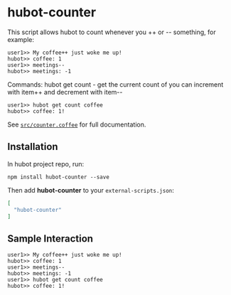 # hubot-counter

This script allows hubot to count whenever you ++ or -- something, for example:
```
user1>> My coffee++ just woke me up!
hubot>> coffee: 1
user1>> meetings--
hubot>> meetings: -1
```

Commands:
  hubot get count <item> - get the current count of <item> you can increment with item++ and decrement with item--

```
user1>> hubot get count coffee
hubot>> coffee: 1!
```

See [`src/counter.coffee`](src/counter.coffee) for full documentation.

## Installation

In hubot project repo, run:

`npm install hubot-counter --save`

Then add **hubot-counter** to your `external-scripts.json`:

```json
[
  "hubot-counter"
]
```

## Sample Interaction

```
user1>> My coffee++ just woke me up!
hubot>> coffee: 1
user1>> meetings--
hubot>> meetings: -1
user1>> hubot get count coffee
hubot>> coffee: 1!
```
